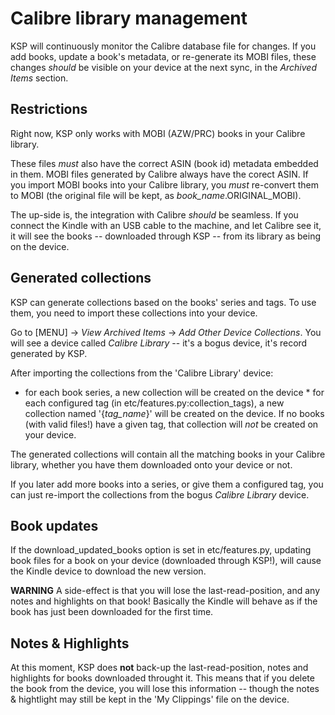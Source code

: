Calibre library management
==========================

KSP will continuously monitor the Calibre database file for changes.  If you
add books, update a book's metadata, or re-generate its MOBI files, these
changes *should* be visible on your device at the next sync, in the _Archived
Items_ section.


Restrictions
------------

Right now, KSP only works with MOBI (AZW/PRC) books in your Calibre library.

These files *must* also have the correct ASIN (book id) metadata embedded in
them. MOBI files generated by Calibre always have the corect ASIN. If you
import MOBI books into your Calibre library, you *must* re-convert them to
MOBI (the original file will be kept, as *book_name*.ORIGINAL_MOBI).

The up-side is, the integration with Calibre *should* be seamless. If you
connect the Kindle with an USB cable to the machine, and let Calibre see it,
it will see the books -- downloaded through KSP -- from its library as being
on the device.


Generated collections
---------------------

KSP can generate collections based on the books' series and tags.  To use
them, you need to import these collections into your device.

Go to [MENU] -> _View Archived Items_ -> _Add Other Device Collections_. You
will see a device called _Calibre Library_ -- it's a bogus device, it's record
generated by KSP.

After importing the collections from the 'Calibre Library' device:

* for each book series, a new collection will be created on the device * for
each configured tag (in etc/features.py:collection_tags), a new collection
named '{*tag_name*}' will be created on the device. If no books (with valid
files!) have a given tag, that collection will *not* be created on your
device.

The generated collections will contain all the matching books in your Calibre
library, whether you have them downloaded onto your device or not.

If you later add more books into a series, or give them a configured tag, you
can just re-import the collections from the bogus _Calibre Library_ device.


Book updates
------------

If the download_updated_books option is set in etc/features.py, updating
book files for a book on your device (downloaded through KSP!), will cause
the Kindle device to download the new version.

**WARNING** A side-effect is that you will lose the last-read-position, and
any notes and highlights on that book! Basically the Kindle will behave as if
the book has just been downloaded for the first time.


Notes & Highlights
------------------

At this moment, KSP does **not** back-up the last-read-position, notes and
highlights for books downloaded throught it. This means that if you delete the
book from the device, you will lose this information -- though the notes &
hightlight may still be kept in the 'My Clippings' file on the device.
